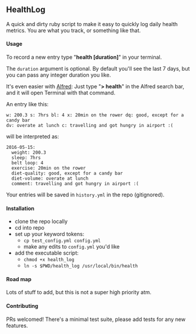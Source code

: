 ## HealthLog
A quick and dirty ruby script to make it easy to quickly log daily health
metrics. You are what you track, or something like that.


#### Usage
To record a new entry type "**health [duration]**" in your terminal.

The `duration` argument is optional. By default you'll see the last 7 days, but
you can pass any integer duration you like.

It's even easier with [Alfred](https://www.alfredapp.com/): Just type "**>
health**" in the Alfred search bar, and it will open Terminal with that command.

An entry like this:
```
w: 200.3 s: 7hrs bl: 4 x: 20min on the rower dq: good, except for a candy bar
dv: overate at lunch c: travelling and got hungry in airport :( 
```

will be interpreted as:
```
2016-05-15:
  weight: 200.3
  sleep: 7hrs
  belt loop: 4
  exercise: 20min on the rower
  diet-quality: good, except for a candy bar
  diet-volume: overate at lunch
  comment: travelling and got hungry in airport :(
```

Your entries will be saved in `history.yml` in the repo (gitignored).


#### Installation
- clone the repo locally
- cd into repo
- set up your keyword tokens:
  - `cp test_config.yml config.yml`
  - make any edits to `config.yml` you'd like
- add the executable script:
  - `chmod +x health_log`
  - `ln -s $PWD/health_log /usr/local/bin/health`

#### Road map
Lots of stuff to add, but this is not a super high priority atm.

#### Contributing
PRs welcomed! There's a minimal test suite, please add tests for any new
features.
